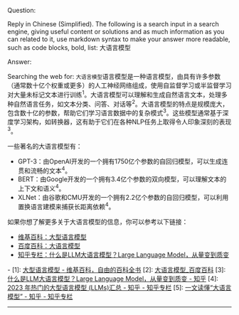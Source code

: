 Question:

Reply in Chinese (Simplified).
The following is a search input in a search engine, giving useful content or solutions and as much information as you can related to it, use markdown syntax to make your answer more readable, such as code blocks, bold, list:
大语言模型

Answer:

Searching the web for: `大语言模型`语言模型是一种语言模型，由具有许多参数（通常数十亿个权重或更多）的人工神经网络组成，使用自监督学习或半监督学习对大量未标记文本进行训练<sup>1</sup>。大语言模型可以理解和生成自然语言文本，处理多种自然语言任务，如文本分类、问答、对话等<sup>2</sup>。大语言模型的特点是规模庞大，包含数十亿的参数，帮助它们学习语言数据中的复杂模式<sup>3</sup>。这些模型通常基于深度学习架构，如转换器，这有助于它们在各种NLP任务上取得令人印象深刻的表现<sup>3</sup>。

一些著名的大语言模型有：

- GPT-3：由OpenAI开发的一个拥有1750亿个参数的自回归模型，可以生成连贯和流畅的文本<sup>4</sup>。
- BERT：由Google开发的一个拥有3.4亿个参数的双向模型，可以理解文本的上下文和语义<sup>4</sup>。
- XLNet：由谷歌和CMU开发的一个拥有2.2亿个参数的自回归模型，可以利用置换语言建模来捕获长距离依赖<sup>4</sup>。

如果你想了解更多关于大语言模型的信息，你可以参考以下链接：

- [维基百科：大型语言模型](https://zh.wikipedia.org/wiki/%E5%A4%A7%E5%9E%8B%E8%AF%AD%E8%A8%80%E6%A8%A1%E5%9E%8B)
- [百度百科：大语言模型](https://baike.baidu.com/item/%E5%A4%A7%E8%AF%AD%E8%A8%80%E6%A8%A1%E5%9E%8B/62884793)
- [知乎专栏：什么是LLM大语言模型？Large Language Model，从量变到质变](https://zhuanlan.zhihu.com/p/622518771)

\-
\[1]: [大型语言模型 - 维基百科，自由的百科全书](https://zh.wikipedia.org/wiki/%E5%A4%A7%E5%9E%8B%E8%AF%AD%E8%A8%80%E6%A8%A1%E5%9E%8B)
\[2]: [大语言模型_百度百科](https://baike.baidu.com/item/%E5%A4%A7%E8%AF%AD%E8%A8%80%E6%A8%A1%E5%9E%8B/62884793)
\[3]: [什么是LLM大语言模型？Large Language Model，从量变到质变 - 知乎](https://zhuanlan.zhihu.com/p/622518771)
\[4]: [2023 年热门的大型语言模型 (LLMs)汇总 - 知乎 - 知乎专栏](https://zhuanlan.zhihu.com/p/653725912)
\[5]: [一文读懂“大语言模型” - 知乎 - 知乎专栏](https://zhuanlan.zhihu.com/p/644183721)

<hr/>

